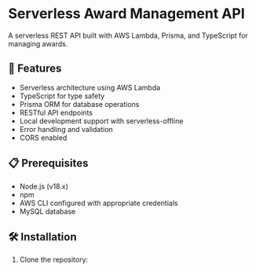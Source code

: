 # Serverless Award Management API

A serverless REST API built with AWS Lambda, Prisma, and TypeScript for managing awards.

## 🚀 Features

- Serverless architecture using AWS Lambda
- TypeScript for type safety
- Prisma ORM for database operations
- RESTful API endpoints
- Local development support with serverless-offline
- Error handling and validation
- CORS enabled

## 📋 Prerequisites

- Node.js (v18.x)
- npm
- AWS CLI configured with appropriate credentials
- MySQL database

## 🛠️ Installation

1. Clone the repository:
